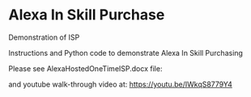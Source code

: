 # Alexa In Skill Purchase

Demonstration of ISP

Instructions and Python code to demonstrate Alexa In Skill Purchasing

Please see AlexaHostedOneTimeISP.docx file:

and youtube walk-through video at: https://youtu.be/IWkqS8779Y4


